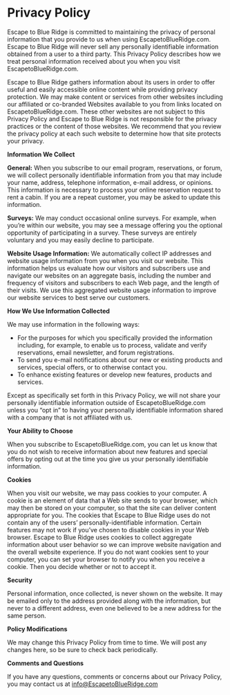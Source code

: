 Privacy Policy
==============

Escape to Blue Ridge is committed to maintaining the privacy of personal information that you provide to us when using EscapetoBlueRidge.com. Escape to Blue Ridge will never sell any personally identifiable information obtained from a user to a third party. This Privacy Policy describes how we treat personal information received about you when you visit EscapetoBlueRidge.com. 

Escape to Blue Ridge gathers information about its users in order to offer useful and easily accessible online content while providing privacy protection. We may make content or services from other websites including our affiliated or co-branded Websites available to you from links located on EscapetoBlueRidge.com. These other websites are not subject to this Privacy Policy and Escape to Blue Ridge is not responsible for the privacy practices or the content of those websites. We recommend that you review the privacy policy at each such website to determine how that site protects your privacy.

**Information We Collect**

**General:** When you subscribe to our email program, reservations, or forum, we will collect personally identifiable information from you that may include your name, address, telephone information, e-mail address, or opinions. This information is necessary to process your online reservation request to rent a cabin. If you are a repeat customer, you may be asked to update this information. 

**Surveys:** We may conduct occasional online surveys. For example, when you’re within our website, you may see a message offering you the optional opportunity of participating in a survey. These surveys are entirely voluntary and you may easily decline to participate. 

**Website Usage Information:** We automatically collect IP addresses and website usage information from you when you visit our website. This information helps us evaluate how our visitors and subscribers use and navigate our websites on an aggregate basis, including the number and frequency of visitors and subscribers to each Web page, and the length of their visits. We use this aggregated website usage information to improve our website services to best serve our customers. 

**How We Use Information Collected** 

We may use information in the following ways: 

* For the purposes for which you specifically provided the information including, for example, to enable us to process, validate and verify reservations, email newsletter, and forum registrations. 
* To send you e-mail notifications about our new or existing products and services, special offers, or to otherwise contact you. 
* To enhance existing features or develop new features, products and services. 

Except as specifically set forth in this Privacy Policy, we will not share your personally identifiable information outside of EscapetoBlueRidge.com unless you “opt in” to having your personally identifiable information shared with a company that is not affiliated with us. 

**Your Ability to Choose** 

When you subscribe to EscapetoBlueRidge.com, you can let us know that you do not wish to receive information about new features and special offers by opting out at the time you give us your personally identifiable information.  

**Cookies**

When you visit our website, we may pass cookies to your computer. A cookie is an element of data that a Web site sends to your browser, which may then be stored on your computer, so that the site can deliver content appropriate for you. The cookies that Escape to Blue Ridge uses do not contain any of the users’ personally-identifiable information. Certain features may not work if you’ve chosen to disable cookies in your Web browser. Escape to Blue Ridge uses cookies to collect aggregate information about user behavior so we can improve website navigation and the overall website experience. If you do not want cookies sent to your computer, you can set your browser to notify you when you receive a cookie. Then you decide whether or not to accept it. 

**Security**

Personal information, once collected, is never shown on the website. It may be emailed only to the address provided along with the information, but never to a different address, even one believed to be a new address for the same person. 

**Policy Modifications** 

We may change this Privacy Policy from time to time. We will post any changes here, so be sure to check back periodically. 

**Comments and Questions** 

If you have any questions, comments or concerns about our Privacy Policy, you may contact us at info@EscapetoBlueRidge.com